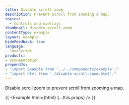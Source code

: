 ```yaml
---
title: Disable scroll zoom
description: Prevent scroll from zooming a map.
topics:
  - Controls and overlays
thumbnail: disable-scroll-zoom
contentType: example
layout: example
hideFeedback: true
language:
- JavaScript
products:
- Documentation
prependJs:
- "import Example from '../../components/example';"
- "import html from './disable-scroll-zoom.html';"
---
```


Disable scroll zoom to prevent scroll from zooming a map.

{{ <Example html={html} {...this.props} /> }}
